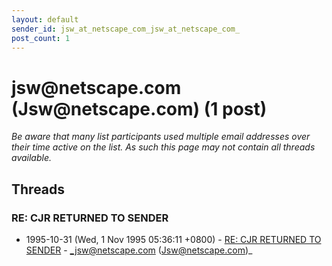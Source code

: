 ```yaml
---
layout: default
sender_id: jsw_at_netscape_com_jsw_at_netscape_com_
post_count: 1
---
```


# jsw<span>@</span>netscape.com (Jsw<span>@</span>netscape.com) (1 post)

_Be aware that many list participants used multiple email addresses over their time active on the list. As such this page may not contain all threads available._

## Threads

### RE: CJR RETURNED TO SENDER
+ 1995-10-31 (Wed, 1 Nov 1995 05:36:11 +0800) - [RE: CJR RETURNED TO SENDER](/archive/1995/10/ca9270b8e277566d614efe209691a2c9dcf09d0c53ade1882459d8ca37dc8106) - _jsw@netscape.com (Jsw@netscape.com)_


